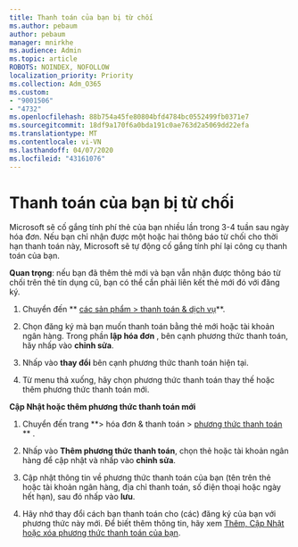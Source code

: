 ```yaml
---
title: Thanh toán của bạn bị từ chối
ms.author: pebaum
author: pebaum
manager: mnirkhe
ms.audience: Admin
ms.topic: article
ROBOTS: NOINDEX, NOFOLLOW
localization_priority: Priority
ms.collection: Adm_O365
ms.custom:
- "9001506"
- "4732"
ms.openlocfilehash: 88b754a45fe80804bfd4784bc0552499fb0371e7
ms.sourcegitcommit: 18df9a170f6a0bda191c0ae763d2a5069dd22efa
ms.translationtype: MT
ms.contentlocale: vi-VN
ms.lasthandoff: 04/07/2020
ms.locfileid: "43161076"
---
```

# <a name="your-payment-was-declined"></a>Thanh toán của bạn bị từ chối

Microsoft sẽ cố gắng tính phí thẻ của bạn nhiều lần trong 3-4 tuần sau ngày hóa đơn.  Nếu bạn chỉ nhận được một hoặc hai thông báo từ chối cho thời hạn thanh toán này, Microsoft sẽ tự động cố gắng tính phí lại công cụ thanh toán của bạn.  

**Quan trọng**: nếu bạn đã thêm thẻ mới và bạn vẫn nhận được thông báo từ chối trên thẻ tín dụng cũ, bạn có thể cần phải liên kết thẻ mới đó với đăng ký.

1. Chuyển đến ** [các sản phẩm > thanh toán & dịch vụ](https://go.microsoft.com/fwlink/p/?linkid=842054)**.

2. Chọn đăng ký mà bạn muốn thanh toán bằng thẻ mới hoặc tài khoản ngân hàng. Trong phần **lập hóa đơn** , bên cạnh phương thức thanh toán, hãy nhấp vào **chỉnh sửa**.

3. Nhấp vào **thay đổi** bên cạnh phương thức thanh toán hiện tại.

4. Từ menu thả xuống, hãy chọn phương thức thanh toán thay thế hoặc thêm phương thức thanh toán mới.

**Cập Nhật hoặc thêm phương thức thanh toán mới**

1. Chuyển đến trang **> hóa đơn & thanh toán > [phương thức thanh toán](https://go.microsoft.com/fwlink/p/?linkid=2018806) ** .

2. Nhấp vào **Thêm phương thức thanh toán**, chọn thẻ hoặc tài khoản ngân hàng để cập nhật và nhấp vào **chỉnh sửa**.

3. Cập nhật thông tin về phương thức thanh toán của bạn (tên trên thẻ hoặc tài khoản ngân hàng, địa chỉ thanh toán, số điện thoại hoặc ngày hết hạn), sau đó nhấp vào **lưu**.

4. Hãy nhớ thay đổi cách bạn thanh toán cho (các) đăng ký của bạn với phương thức này mới. Để biết thêm thông tin, hãy xem [Thêm, Cập Nhật hoặc xóa phương thức thanh toán của bạn](https://go.microsoft.com/fwlink/?linkid=2118133). 
